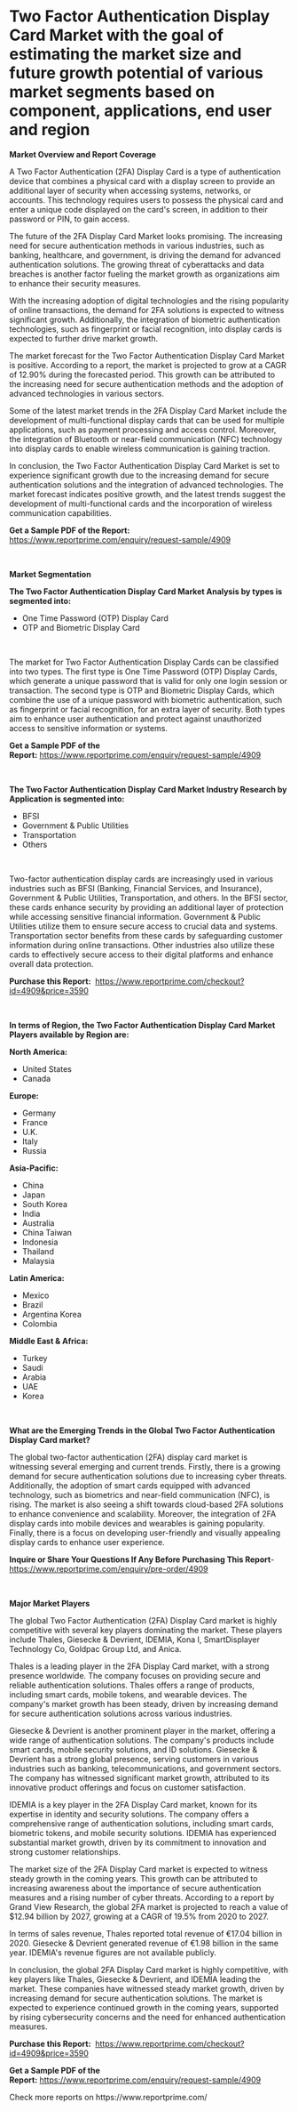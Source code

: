 <p><h1>Two Factor Authentication Display Card Market with the goal of estimating the market size and future growth potential of various market segments based on component, applications, end user and region</h1></p><p><strong>Market Overview and Report Coverage</strong></p>
<p><p>A Two Factor Authentication (2FA) Display Card is a type of authentication device that combines a physical card with a display screen to provide an additional layer of security when accessing systems, networks, or accounts. This technology requires users to possess the physical card and enter a unique code displayed on the card's screen, in addition to their password or PIN, to gain access.</p><p>The future of the 2FA Display Card Market looks promising. The increasing need for secure authentication methods in various industries, such as banking, healthcare, and government, is driving the demand for advanced authentication solutions. The growing threat of cyberattacks and data breaches is another factor fueling the market growth as organizations aim to enhance their security measures.</p><p>With the increasing adoption of digital technologies and the rising popularity of online transactions, the demand for 2FA solutions is expected to witness significant growth. Additionally, the integration of biometric authentication technologies, such as fingerprint or facial recognition, into display cards is expected to further drive market growth.</p><p>The market forecast for the Two Factor Authentication Display Card Market is positive. According to a report, the market is projected to grow at a CAGR of 12.90% during the forecasted period. This growth can be attributed to the increasing need for secure authentication methods and the adoption of advanced technologies in various sectors.</p><p>Some of the latest market trends in the 2FA Display Card Market include the development of multi-functional display cards that can be used for multiple applications, such as payment processing and access control. Moreover, the integration of Bluetooth or near-field communication (NFC) technology into display cards to enable wireless communication is gaining traction.</p><p>In conclusion, the Two Factor Authentication Display Card Market is set to experience significant growth due to the increasing demand for secure authentication solutions and the integration of advanced technologies. The market forecast indicates positive growth, and the latest trends suggest the development of multi-functional cards and the incorporation of wireless communication capabilities.</p></p>
<p><strong>Get a Sample PDF of the Report:</strong> <a href="https://www.reportprime.com/enquiry/request-sample/4909">https://www.reportprime.com/enquiry/request-sample/4909</a></p>
<p>&nbsp;</p>
<p><strong>Market Segmentation</strong></p>
<p><strong>The Two Factor Authentication Display Card Market Analysis by types is segmented into:</strong></p>
<p><ul><li>One Time Password (OTP) Display Card</li><li>OTP and Biometric Display Card</li></ul></p>
<p>&nbsp;</p>
<p><p>The market for Two Factor Authentication Display Cards can be classified into two types. The first type is One Time Password (OTP) Display Cards, which generate a unique password that is valid for only one login session or transaction. The second type is OTP and Biometric Display Cards, which combine the use of a unique password with biometric authentication, such as fingerprint or facial recognition, for an extra layer of security. Both types aim to enhance user authentication and protect against unauthorized access to sensitive information or systems.</p></p>
<p><strong>Get a Sample PDF of the Report:</strong>&nbsp;<a href="https://www.reportprime.com/enquiry/request-sample/4909">https://www.reportprime.com/enquiry/request-sample/4909</a></p>
<p>&nbsp;</p>
<p><strong>The Two Factor Authentication Display Card Market Industry Research by Application is segmented into:</strong></p>
<p><ul><li>BFSI</li><li>Government & Public Utilities</li><li>Transportation</li><li>Others</li></ul></p>
<p>&nbsp;</p>
<p><p>Two-factor authentication display cards are increasingly used in various industries such as BFSI (Banking, Financial Services, and Insurance), Government & Public Utilities, Transportation, and others. In the BFSI sector, these cards enhance security by providing an additional layer of protection while accessing sensitive financial information. Government & Public Utilities utilize them to ensure secure access to crucial data and systems. Transportation sector benefits from these cards by safeguarding customer information during online transactions. Other industries also utilize these cards to effectively secure access to their digital platforms and enhance overall data protection.</p></p>
<p><strong>Purchase this Report:</strong>&nbsp; <a href="https://www.reportprime.com/checkout?id=4909&price=3590">https://www.reportprime.com/checkout?id=4909&price=3590</a></p>
<p>&nbsp;</p>
<p><strong>In terms of Region, the Two Factor Authentication Display Card Market Players available by Region are:</strong></p>
<p>
    <p> <strong> North America: </strong>
        <ul>
            <li>United States</li>
            <li>Canada</li>
        </ul>
        </p> 
    <p> <strong> Europe: </strong>
        <ul>
            <li>Germany</li>
            <li>France</li>
            <li>U.K.</li>
            <li>Italy</li>
            <li>Russia</li>
        </ul>
        </p> 
    <p> <strong> Asia-Pacific: </strong>
        <ul>
            <li>China</li>
            <li>Japan</li>
            <li>South Korea</li>
            <li>India</li>
            <li>Australia</li>
            <li>China Taiwan</li>
            <li>Indonesia</li>
            <li>Thailand</li>
            <li>Malaysia</li>
        </ul>
        </p> 
    <p> <strong> Latin America: </strong>
        <ul>
            <li>Mexico</li>
            <li>Brazil</li>
            <li>Argentina Korea</li>
            <li>Colombia</li>
        </ul>
        </p> 
    <p> <strong> Middle East & Africa: </strong>
        <ul>
            <li>Turkey</li>
            <li>Saudi</li>
            <li>Arabia</li>
            <li>UAE</li>
            <li>Korea</li>
        </ul>
    </p>
    </p>
<p>&nbsp;</p>
<p><strong>What are the Emerging Trends in the Global Two Factor Authentication Display Card market?</strong></p>
<p><p>The global two-factor authentication (2FA) display card market is witnessing several emerging and current trends. Firstly, there is a growing demand for secure authentication solutions due to increasing cyber threats. Additionally, the adoption of smart cards equipped with advanced technology, such as biometrics and near-field communication (NFC), is rising. The market is also seeing a shift towards cloud-based 2FA solutions to enhance convenience and scalability. Moreover, the integration of 2FA display cards into mobile devices and wearables is gaining popularity. Finally, there is a focus on developing user-friendly and visually appealing display cards to enhance user experience.</p></p>
<p><strong>Inquire or Share Your Questions If Any Before Purchasing This Report</strong>- <a href="https://www.reportprime.com/enquiry/pre-order/4909">https://www.reportprime.com/enquiry/pre-order/4909</a></p>
<p>&nbsp;</p>
<p><strong>Major Market Players</strong></p>
<p><p>The global Two Factor Authentication (2FA) Display Card market is highly competitive with several key players dominating the market. These players include Thales, Giesecke & Devrient, IDEMIA, Kona I, SmartDisplayer Technology Co, Goldpac Group Ltd, and Anica.</p><p>Thales is a leading player in the 2FA Display Card market, with a strong presence worldwide. The company focuses on providing secure and reliable authentication solutions. Thales offers a range of products, including smart cards, mobile tokens, and wearable devices. The company's market growth has been steady, driven by increasing demand for secure authentication solutions across various industries.</p><p>Giesecke & Devrient is another prominent player in the market, offering a wide range of authentication solutions. The company's products include smart cards, mobile security solutions, and ID solutions. Giesecke & Devrient has a strong global presence, serving customers in various industries such as banking, telecommunications, and government sectors. The company has witnessed significant market growth, attributed to its innovative product offerings and focus on customer satisfaction.</p><p>IDEMIA is a key player in the 2FA Display Card market, known for its expertise in identity and security solutions. The company offers a comprehensive range of authentication solutions, including smart cards, biometric tokens, and mobile security solutions. IDEMIA has experienced substantial market growth, driven by its commitment to innovation and strong customer relationships.</p><p>The market size of the 2FA Display Card market is expected to witness steady growth in the coming years. This growth can be attributed to increasing awareness about the importance of secure authentication measures and a rising number of cyber threats. According to a report by Grand View Research, the global 2FA market is projected to reach a value of $12.94 billion by 2027, growing at a CAGR of 19.5% from 2020 to 2027.</p><p>In terms of sales revenue, Thales reported total revenue of €17.04 billion in 2020. Giesecke & Devrient generated revenue of €1.98 billion in the same year. IDEMIA's revenue figures are not available publicly.</p><p>In conclusion, the global 2FA Display Card market is highly competitive, with key players like Thales, Giesecke & Devrient, and IDEMIA leading the market. These companies have witnessed steady market growth, driven by increasing demand for secure authentication solutions. The market is expected to experience continued growth in the coming years, supported by rising cybersecurity concerns and the need for enhanced authentication measures.</p></p>
<p><strong>Purchase this Report:</strong>&nbsp;&nbsp;<a href="https://www.reportprime.com/checkout?id=4909&price=3590">https://www.reportprime.com/checkout?id=4909&price=3590</a></p>
<p></p>
<p><strong>Get a Sample PDF of the Report:</strong>&nbsp;<a href="https://www.reportprime.com/enquiry/request-sample/4909">https://www.reportprime.com/enquiry/request-sample/4909</a></p>
<p>Check more reports on https://www.reportprime.com/</p>